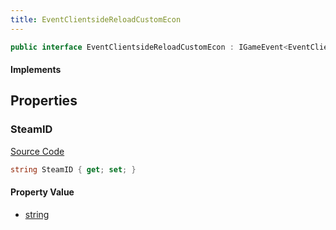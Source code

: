 ```yaml
---
title: EventClientsideReloadCustomEcon
---
```


```csharp
public interface EventClientsideReloadCustomEcon : IGameEvent<EventClientsideReloadCustomEcon>
```

#### Implements

## Properties

### SteamID

[Source Code](https://github.com/swiftly-solution/swiftlys2/blob/beta/managed/src/SwiftlyS2.Generated/GameEvents/Interfaces/EventClientsideReloadCustomEcon.cs#L21)

```csharp
string SteamID { get; set; }
```

#### Property Value

- [string](https://learn.microsoft.com/dotnet/api/system.string)


